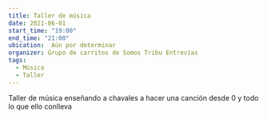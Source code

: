 ```yaml
---
title: Taller de música
date: 2021-06-01
start_time: "19:00"
end_time: "21:00"
ubication:  Aún por determinar
organizer: Grupo de carritos de Somos Tribu Entrevías
tags:
  - Música
  - Taller
---
```

Taller de música enseñando a chavales a hacer una canción desde 0 y todo lo que ello conlleva
